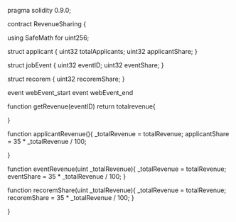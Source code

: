 

pragma solidity 0.9.0;

contract RevenueSharing {

using SafeMath for uint256;

struct applicant {
    uint32 totalApplicants;
    uint32 applicantShare;
}

struct jobEvent {
    uint32 eventID;
    uint32 eventShare;
}

struct recorem {
    uint32 recoremShare;
}

event webEvent_start
event webEvent_end

function getRevenue(eventID) return totalrevenue{

}

function applicantRevenue(){
    _totalRevenue = totalRevenue;
    applicantShare = 35 * _totalRevenue / 100;

}

function eventRevenue(uint _totalRevenue){
    _totalRevenue = totalRevenue;
    eventShare = 35 * _totalRevenue / 100;
}

function recoremShare(uint _totalRevenue){
    _totalRevenue = totalRevenue;
    recoremShare = 35 * _totalRevenue / 100;
}


}
